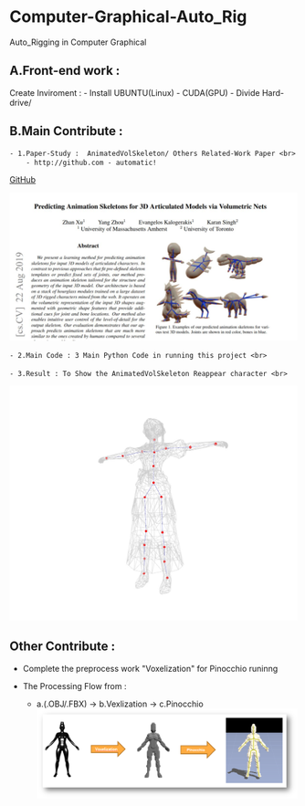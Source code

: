 # Computer-Graphical-Auto_Rig
Auto_Rigging in Computer Graphical


## A.Front-end work : 
Create Inviroment : 
    - Install UBUNTU(Linux)
    - CUDA(GPU)
    - Divide Hard-drive/ 

## B.Main Contribute : 
    - 1.Paper-Study :  AnimatedVolSkeleton/ Others Related-Work Paper <br>
        - http://github.com - automatic!
[GitHub](https://arxiv.org/pdf/1908.08506.pdf)
        
![Paper](Paper.JPG)

    - 2.Main Code : 3 Main Python Code in running this project <br>

    - 3.Result : To Show the AnimatedVolSkeleton Reappear character <br>

![image](AVS.jpg)

## Other Contribute : 
- Complete the preprocess work "Voxelization" for Pinocchio runinng <br>

- The Processing Flow from : 
    - a.(.OBJ/.FBX) -> b.Vexlization -> c.Pinocchio
![image](Auto_Rig.png)

